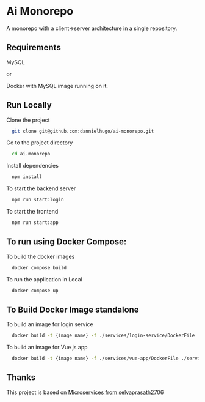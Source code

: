 # Ai Monorepo

A monorepo with a client->server architecture in a single repository. 

## Requirements

MySQL

or

Docker with MySQL image running on it.


## Run Locally

Clone the project

```bash
  git clone git@github.com:dannielhugo/ai-monorepo.git
```

Go to the project directory

```bash
  cd ai-monorepo
```

Install dependencies

```bash
  npm install
```

To start the backend server

```bash
  npm run start:login
```

To start the frontend

```bash
  npm run start:app
```

## To run using Docker Compose:

To build the docker images

```bash
  docker compose build
```

To run the application in Local

```bash
  docker compose up
```

## To Build Docker Image standalone

To build an image for login service

```bash
  docker build -t {image name} -f ./services/login-service/DockerFile ./services/login-service
```

To build an image for Vue js app

```bash
  docker build -t {image name} -f ./services/vue-app/DockerFile ./services/vue-app
```

## Thanks

This project is based on [Microservices from selvaprasath2706](https://github.com/selvaprasath2706/Microservices/blob/master/README.md)